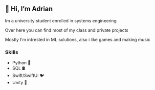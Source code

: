 ## 👋 Hi, I’m Adrian

Im a university student enrolled in systems engineering

Over here you can find most of my class and private projects

Mostly I'm intrested in ML solutions, also i like games and making music 

### Skills 

- Python 🐍
- SQL 🛢
- Swift/SwiftUI 🐦
- Unity 👾


<!---
Adrax54/Adrax54 is a ✨ special ✨ repository because its `README.md` (this file) appears on your GitHub profile.
You can click the Preview link to take a look at your changes.
--->

